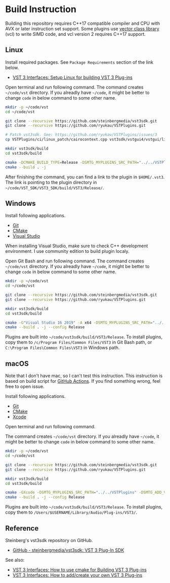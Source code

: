 # Build Instruction
Building this repository requires C++17 compatible compiler and CPU with AVX or later instruction set support. Some plugins use [vector class library](https://github.com/vectorclass/version2) (vcl) to write SIMD code, and vcl version 2 requires C++17 support.

## Linux
Install required packages. See `Package Requirements` section of the link below.

- [VST 3 Interfaces: Setup Linux for building VST 3 Plug-ins](https://steinbergmedia.github.io/vst3_doc/vstinterfaces/linuxSetup.html)

Open terminal and run following command. The command creates `~/code/vst` directory. If you alreadly have `~/code`, it might be better to change `code` in below command to some other name.

```bash
mkdir -p ~/code/vst
cd ~/code/vst

git clone --recursive https://github.com/steinbergmedia/vst3sdk.git
git clone --recursive https://github.com/ryukau/VSTPlugins.git

# Patch vst3sdk. See: https://github.com/ryukau/VSTPlugins/issues/3
cp VSTPlugins/ci/linux_patch/cairocontext.cpp vst3sdk/vstgui4/vstgui/lib/platform/linux/cairocontext.cpp

mkdir vst3sdk/build
cd vst3sdk/build

cmake -DCMAKE_BUILD_TYPE=Release -DSMTG_MYPLUGINS_SRC_PATH="../../VSTPlugins" -DSMTG_ADD_VST3_HOSTING_SAMPLES=FALSE -DSMTG_ADD_VST3_PLUGINS_SAMPLES=FALSE ..
cmake --build . -j
```

After finishing the command, you can find a link to the plugin in `$HOME/.vst3`. The link is pointing to the plugin directory in `~/code/VST_SDK/VST3_SDK/build/VST3/Release/`.

## Windows
Install following applications.

- [Git](https://git-scm.com/)
- [CMake](https://cmake.org/)
- [Visual Studio](https://visualstudio.microsoft.com/)

When installing Visual Studio, make sure to check C++ development environment. I use community edition to build plugin localy.

Open Git Bash and run following command. The command creates `~/code/vst` directory. If you alreadly have `~/code`, it might be better to change `code` in below command to some other name.

```bash
mkdir -p ~/code/vst
cd ~/code/vst

git clone --recursive https://github.com/steinbergmedia/vst3sdk.git
git clone --recursive https://github.com/ryukau/VSTPlugins.git

mkdir vst3sdk/build
cd vst3sdk/build

cmake -G"Visual Studio 16 2019" -A x64 -DSMTG_MYPLUGINS_SRC_PATH="../../VSTPlugins" -DSMTG_ADD_VST3_HOSTING_SAMPLES=FALSE -DSMTG_ADD_VST3_PLUGINS_SAMPLES=FALSE ..
cmake --build . -j --config Release
```

Plugins are built into `~/code/vst3sdk/build/VST3/Release`. To install plugins, copy them to `/c/Program Files/Common Files/VST3` in Git Bash path, or `C:\Program Files\Common Files\VST3` in Windows path.

## macOS
Note that I don't have mac, so I can't test this instruction. This instruction is based on build script for [GitHub Actions](https://help.github.com/en/actions/automating-your-workflow-with-github-actions). If you find something wrong, feel free to open issue.

Install following applications.

- [Git](https://git-scm.com/)
- [CMake](https://cmake.org/)
- [Xcode](https://developer.apple.com/xcode/)

Open terminal and run following command.

The command creates `~/code/vst` directory. If you alreadly have `~/code`, it might be better to change `code` in below command to some other name.

```bash
mkdir -p ~/code/vst
cd ~/code/vst

git clone --recursive https://github.com/steinbergmedia/vst3sdk.git
git clone --recursive https://github.com/ryukau/VSTPlugins.git

mkdir vst3sdk/build
cd vst3sdk/build

cmake -GXcode -DSMTG_MYPLUGINS_SRC_PATH="../../VSTPlugins" -DSMTG_ADD_VST3_HOSTING_SAMPLES=FALSE -DSMTG_ADD_VST3_PLUGINS_SAMPLES=FALSE ..
cmake --build . -j --config Release
```

Plugins are built into `~/code/vst3sdk/build/VST3/Release`. To install plugins, copy them to `/Users/$USERNAME/Library/Audio/Plug-ins/VST3/`.

## Reference
Steinberg's vst3sdk repository on GitHub.

- [GitHub - steinbergmedia/vst3sdk: VST 3 Plug-In SDK](https://github.com/steinbergmedia/vst3sdk)

See also:

- [VST 3 Interfaces: How to use cmake for Building VST 3 Plug-ins](https://steinbergmedia.github.io/vst3_doc/vstinterfaces/cmakeUse.html)
- [VST 3 Interfaces: How to add/create your own VST 3 Plug-ins](https://steinbergmedia.github.io/vst3_doc/vstinterfaces/addownplugs.html)
